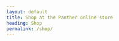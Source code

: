 ```yaml
---
layout: default
title: Shop at the Panther online store
heading: Shop
permalink: /shop/
---
```


<div class="row mt-2">

  <!-- Jersey -->
  <div class="col-lg-3">
  <div id='product-component-1602092162140' class=" merch-item"></div>
  <script type="text/javascript">
  /*<![CDATA[*/
  (function () {
    var scriptURL = 'https://sdks.shopifycdn.com/buy-button/latest/buy-button-storefront.min.js';
    if (window.ShopifyBuy) {
      if (window.ShopifyBuy.UI) {
        ShopifyBuyInit();
      } else {
        loadScript();
      }
    } else {
      loadScript();
    }
    function loadScript() {
      var script = document.createElement('script');
      script.async = true;
      script.src = scriptURL;
      (document.getElementsByTagName('head')[0] || document.getElementsByTagName('body')[0]).appendChild(script);
      script.onload = ShopifyBuyInit;
    }
    function ShopifyBuyInit() {
      var client = ShopifyBuy.buildClient({
        domain: 'steve-drizos.myshopify.com',
        storefrontAccessToken: 'd816d4b481ff35d13334c35d2329ac73',
      });
      ShopifyBuy.UI.onReady(client).then(function (ui) {
        ui.createComponent('product', {
          id: '5809451270310',
          node: document.getElementById('product-component-1602092162140'),
          moneyFormat: '%24%7B%7Bamount%7D%7D',
          options: {
    "product": {
      "styles": {
        "product": {
          "@media (min-width: 601px)": {
            "max-width": "calc(25% - 20px)",
            "margin-left": "20px",
            "margin-bottom": "50px"
          }
        }
      },
      "text": {
        "button": "Add to cart"
      }
    },
    "productSet": {
      "styles": {
        "products": {
          "@media (min-width: 601px)": {
            "margin-left": "-20px"
          }
        }
      }
    },
    "modalProduct": {
      "contents": {
        "img": false,
        "imgWithCarousel": true,
        "button": false,
        "buttonWithQuantity": true
      },
      "styles": {
        "product": {
          "@media (min-width: 601px)": {
            "max-width": "100%",
            "margin-left": "0px",
            "margin-bottom": "0px"
          }
        }
      },
      "text": {
        "button": "Add to cart"
      }
    },
    "cart": {
      "text": {
        "total": "Subtotal",
        "button": "Checkout"
      }
    }
  },
        });
      });
    }
  })();
  /*]]>*/
  </script>
  </div>
  <!-- End Jersey -->
  
  <!-- Women's -->
  <div class="col-lg-3">
  <div id='product-component-1602095624321' class=" merch-item"></div>
  <script type="text/javascript">
  /*<![CDATA[*/
  (function () {
    var scriptURL = 'https://sdks.shopifycdn.com/buy-button/latest/buy-button-storefront.min.js';
    if (window.ShopifyBuy) {
      if (window.ShopifyBuy.UI) {
        ShopifyBuyInit();
      } else {
        loadScript();
      }
    } else {
      loadScript();
    }
    function loadScript() {
      var script = document.createElement('script');
      script.async = true;
      script.src = scriptURL;
      (document.getElementsByTagName('head')[0] || document.getElementsByTagName('body')[0]).appendChild(script);
      script.onload = ShopifyBuyInit;
    }
    function ShopifyBuyInit() {
      var client = ShopifyBuy.buildClient({
        domain: 'steve-drizos.myshopify.com',
        storefrontAccessToken: 'd816d4b481ff35d13334c35d2329ac73',
      });
      ShopifyBuy.UI.onReady(client).then(function (ui) {
        ui.createComponent('product', {
          id: '5809463034022',
          node: document.getElementById('product-component-1602095624321'),
          moneyFormat: '%24%7B%7Bamount%7D%7D',
          options: {
    "product": {
      "styles": {
        "product": {
          "@media (min-width: 601px)": {
            "max-width": "calc(25% - 20px)",
            "margin-left": "20px",
            "margin-bottom": "50px"
          }
        }
      },
      "text": {
        "button": "Add to cart"
      }
    },
    "productSet": {
      "styles": {
        "products": {
          "@media (min-width: 601px)": {
            "margin-left": "-20px"
          }
        }
      }
    },
    "modalProduct": {
      "contents": {
        "img": false,
        "imgWithCarousel": true,
        "button": false,
        "buttonWithQuantity": true
      },
      "styles": {
        "product": {
          "@media (min-width: 601px)": {
            "max-width": "100%",
            "margin-left": "0px",
            "margin-bottom": "0px"
          }
        }
      },
      "text": {
        "button": "Add to cart"
      }
    },
    "cart": {
      "text": {
        "total": "Subtotal",
        "button": "Checkout"
      }
    }
  },
        });
      });
    }
  })();
  /*]]>*/
  </script>
  <br>
  <br>
  <br>
  </div>
  <!-- End Women's -->

  <!-- Men's -->
  <div class="col-lg-3">
  <div id='product-component-1602095594496' class=" merch-item"></div>
  <script type="text/javascript">
  /*<![CDATA[*/
  (function () {
    var scriptURL = 'https://sdks.shopifycdn.com/buy-button/latest/buy-button-storefront.min.js';
    if (window.ShopifyBuy) {
      if (window.ShopifyBuy.UI) {
        ShopifyBuyInit();
      } else {
        loadScript();
      }
    } else {
      loadScript();
    }
    function loadScript() {
      var script = document.createElement('script');
      script.async = true;
      script.src = scriptURL;
      (document.getElementsByTagName('head')[0] || document.getElementsByTagName('body')[0]).appendChild(script);
      script.onload = ShopifyBuyInit;
    }
    function ShopifyBuyInit() {
      var client = ShopifyBuy.buildClient({
        domain: 'steve-drizos.myshopify.com',
        storefrontAccessToken: 'd816d4b481ff35d13334c35d2329ac73',
      });
      ShopifyBuy.UI.onReady(client).then(function (ui) {
        ui.createComponent('product', {
          id: '5809459626150',
          node: document.getElementById('product-component-1602095594496'),
          moneyFormat: '%24%7B%7Bamount%7D%7D',
          options: {
    "product": {
      "styles": {
        "product": {
          "@media (min-width: 601px)": {
            "max-width": "calc(25% - 20px)",
            "margin-left": "20px",
            "margin-bottom": "50px"
          }
        }
      },
      "text": {
        "button": "Add to cart"
      }
    },
    "productSet": {
      "styles": {
        "products": {
          "@media (min-width: 601px)": {
            "margin-left": "-20px"
          }
        }
      }
    },
    "modalProduct": {
      "contents": {
        "img": false,
        "imgWithCarousel": true,
        "button": false,
        "buttonWithQuantity": true
      },
      "styles": {
        "product": {
          "@media (min-width: 601px)": {
            "max-width": "100%",
            "margin-left": "0px",
            "margin-bottom": "0px"
          }
        }
      },
      "text": {
        "button": "Add to cart"
      }
    },
    "cart": {
      "text": {
        "total": "Subtotal",
        "button": "Checkout"
      }
    }
  },
        });
      });
    }
  })();
  /*]]>*/
  </script>
  <br>
  <br>
  <br>
  </div>
  <!-- End Men's -->

  <!-- Mask -->
  <div class="col-lg-3">
  <div id='product-component-1602095561336' class=" merch-item"></div>
  <script type="text/javascript">
  /*<![CDATA[*/
  (function () {
    var scriptURL = 'https://sdks.shopifycdn.com/buy-button/latest/buy-button-storefront.min.js';
    if (window.ShopifyBuy) {
      if (window.ShopifyBuy.UI) {
        ShopifyBuyInit();
      } else {
        loadScript();
      }
    } else {
      loadScript();
    }
    function loadScript() {
      var script = document.createElement('script');
      script.async = true;
      script.src = scriptURL;
      (document.getElementsByTagName('head')[0] || document.getElementsByTagName('body')[0]).appendChild(script);
      script.onload = ShopifyBuyInit;
    }
    function ShopifyBuyInit() {
      var client = ShopifyBuy.buildClient({
        domain: 'steve-drizos.myshopify.com',
        storefrontAccessToken: 'd816d4b481ff35d13334c35d2329ac73',
      });
      ShopifyBuy.UI.onReady(client).then(function (ui) {
        ui.createComponent('product', {
          id: '5809465000102',
          node: document.getElementById('product-component-1602095561336'),
          moneyFormat: '%24%7B%7Bamount%7D%7D',
          options: {
    "product": {
      "styles": {
        "product": {
          "@media (min-width: 601px)": {
            "max-width": "calc(25% - 20px)",
            "margin-left": "20px",
            "margin-bottom": "50px"
          }
        }
      },
      "text": {
        "button": "Add to cart"
      }
    },
    "productSet": {
      "styles": {
        "products": {
          "@media (min-width: 601px)": {
            "margin-left": "-20px"
          }
        }
      }
    },
    "modalProduct": {
      "contents": {
        "img": false,
        "imgWithCarousel": true,
        "button": false,
        "buttonWithQuantity": true
      },
      "styles": {
        "product": {
          "@media (min-width: 601px)": {
            "max-width": "100%",
            "margin-left": "0px",
            "margin-bottom": "0px"
          }
        }
      },
      "text": {
        "button": "Add to cart"
      }
    },
    "cart": {
      "text": {
        "total": "Subtotal",
        "button": "Checkout"
      }
    }
  },
        });
      });
    }
  })();
  /*]]>*/
  </script>
  <br>
  <br>
  <br>
  </div>
  <!-- End Mask -->

</div>
<!-- class="shopify-buy__option-select-wrapper"
data-element="option.wrapper" -->
